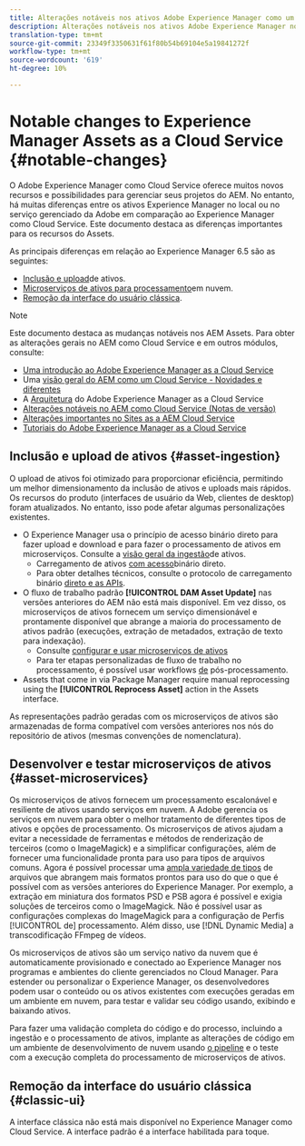 ```yaml
---
title: Alterações notáveis nos ativos Adobe Experience Manager como um Cloud Service
description: Alterações notáveis nos ativos Adobe Experience Manager no Cloud Service do AEM em comparação ao Adobe Experience Manager 6.5.
translation-type: tm+mt
source-git-commit: 23349f3350631f61f80b54b69104e5a19841272f
workflow-type: tm+mt
source-wordcount: '619'
ht-degree: 10%

---
```



# Notable changes to Experience Manager Assets as a Cloud Service {#notable-changes}

O Adobe Experience Manager como Cloud Service oferece muitos novos recursos e possibilidades para gerenciar seus projetos do AEM. No entanto, há muitas diferenças entre os ativos Experience Manager no local ou no serviço gerenciado da Adobe em comparação ao Experience Manager como Cloud Service. Este documento destaca as diferenças importantes para os recursos do Assets.

As principais diferenças em relação ao Experience Manager 6.5 são as seguintes:

* [Inclusão e upload](#asset-ingestion)de ativos.
* [Microserviços de ativos para processamento](#asset-microservices)em nuvem.
* [Remoção da interface do usuário clássica](#classic-ui).

>[!NOTE]
>
>Este documento destaca as mudanças notáveis nos AEM Assets. Para obter as alterações gerais no AEM como Cloud Service e em outros módulos, consulte:
>
>* [Uma introdução ao Adobe Experience Manager as a Cloud Service](/help/overview/introduction.md)
>* Uma [visão geral do AEM como um Cloud Service - Novidades e diferentes](/help/overview/what-is-new-and-different.md)
>* A [Arquitetura](/help/core-concepts/architecture.md) do Adobe Experience Manager as a Cloud Service
>* [Alterações notáveis no AEM como Cloud Service (Notas de versão)](/help/release-notes/aem-cloud-changes.md)
>* [Alterações importantes no Sites as a AEM Cloud Service](/help/sites-cloud/sites-cloud-changes.md)
>* [Tutoriais do Adobe Experience Manager as a Cloud Service](https://docs.adobe.com/content/help/br/experience-manager-learn/cloud-service/overview.html)


## Inclusão e upload de ativos {#asset-ingestion}

O upload de ativos foi otimizado para proporcionar eficiência, permitindo um melhor dimensionamento da inclusão de ativos e uploads mais rápidos. Os recursos do produto (interfaces de usuário da Web, clientes de desktop) foram atualizados. No entanto, isso pode afetar algumas personalizações existentes.

* O Experience Manager usa o princípio de acesso binário direto para fazer upload e download e para fazer o processamento de ativos em microserviços. Consulte a [visão geral da ingestão](/help/assets/asset-microservices-overview.md)de ativos.
   * Carregamento de ativos [com acesso](/help/assets/asset-microservices-overview.md#asset-upload-with-direct-binary-access)binário direto.
   * Para obter detalhes técnicos, consulte o protocolo de carregamento binário [direto e as APIs](/help/assets/developer-reference-material-apis.md#overview-binary-upload).
* O fluxo de trabalho padrão **[!UICONTROL DAM Asset Update]** nas versões anteriores do AEM não está mais disponível. Em vez disso, os microserviços de ativos fornecem um serviço dimensionável e prontamente disponível que abrange a maioria do processamento de ativos padrão (execuções, extração de metadados, extração de texto para indexação).
   * Consulte [configurar e usar microserviços de ativos](/help/assets/asset-microservices-configure-and-use.md)
   * Para ter etapas personalizadas de fluxo de trabalho no processamento, é possível usar workflows [de](/help/assets/asset-microservices-configure-and-use.md#post-processing-workflows) pós-processamento.
* Assets that come in via Package Manager require manual reprocessing using the **[!UICONTROL Reprocess Asset]** action in the Assets interface.

As representações padrão geradas com os microserviços de ativos são armazenadas de forma compatível com versões anteriores nos nós do repositório de ativos (mesmas convenções de nomenclatura).

## Desenvolver e testar microserviços de ativos {#asset-microservices}

Os microserviços de ativos fornecem um processamento escalonável e resiliente de ativos usando serviços em nuvem. A Adobe gerencia os serviços em nuvem para obter o melhor tratamento de diferentes tipos de ativos e opções de processamento. Os microserviços de ativos ajudam a evitar a necessidade de ferramentas e métodos de renderização de terceiros (como o ImageMagick) e a simplificar configurações, além de fornecer uma funcionalidade pronta para uso para tipos de arquivos comuns. Agora é possível processar uma [ampla variedade de tipos](/help/assets/file-format-support.md) de arquivos que abrangem mais formatos prontos para uso do que o que é possível com as versões anteriores do Experience Manager. Por exemplo, a extração em miniatura dos formatos PSD e PSB agora é possível e exigia soluções de terceiros como o ImageMagick. Não é possível usar as configurações complexas do ImageMagick para a configuração de Perfis [!UICONTROL de] processamento. Além disso, use [!DNL Dynamic Media] a transcodificação FFmpeg de vídeos.

Os microserviços de ativos são um serviço nativo da nuvem que é automaticamente provisionado e conectado ao Experience Manager nos programas e ambientes do cliente gerenciados no Cloud Manager. Para estender ou personalizar o Experience Manager, os desenvolvedores podem usar o conteúdo ou os ativos existentes com execuções geradas em um ambiente em nuvem, para testar e validar seu código usando, exibindo e baixando ativos.

Para fazer uma validação completa do código e do processo, incluindo a ingestão e o processamento de ativos, implante as alterações de código em um ambiente de desenvolvimento de nuvem usando [o pipeline](/help/implementing/cloud-manager/configure-pipeline.md) e o teste com a execução completa do processamento de microserviços de ativos.

## Remoção da interface do usuário clássica {#classic-ui}

A interface clássica não está mais disponível no Experience Manager como Cloud Service. A interface padrão é a interface habilitada para toque.

